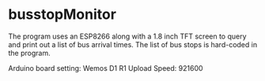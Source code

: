 # busstopMonitor
The program uses an ESP8266 along with a 1.8 inch TFT screen to query 
and print out a list of bus arrival times. The list of bus stops is hard-coded in the program.

Arduino board setting: Wemos D1 R1
Upload Speed: 921600
